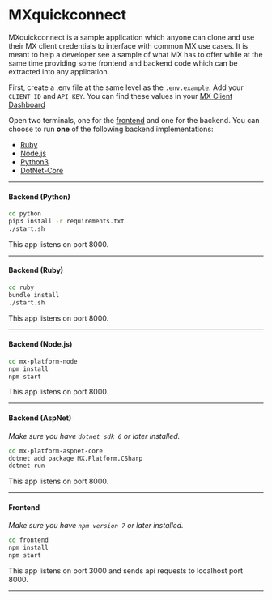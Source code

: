 # MXquickconnect

MXquickconnect is a sample application which anyone can clone and use their MX client credentials to interface with common MX use cases. It is meant to help a developer see a sample of what MX has to offer while at the same time providing some frontend and backend code which can be extracted into any application.

First, create a .env file at the same level as the `.env.example`. Add your `CLIENT_ID` and `API_KEY`. You can find these values in your [MX Client Dashboard](https://dashboard.mx.com)

Open two terminals, one for the [frontend](#frontend) and one for the backend. You can choose to run **one** of the following backend implementations:
* [Ruby](#backend-ruby)
* [Node.js](#backend-nodejs)
* [Python3](#backend-python)
* [DotNet-Core](#backend-aspnet)
---
#### Backend (Python)
```bash
cd python
pip3 install -r requirements.txt
./start.sh
```
This app listens on port 8000.

---
#### Backend (Ruby)

```bash
cd ruby
bundle install
./start.sh
```
This app listens on port 8000.

---
#### Backend (Node.js)
```bash
cd mx-platform-node
npm install
npm start
```
This app listens on port 8000.

---
#### Backend (AspNet)

_Make sure you have `dotnet sdk 6` or later installed._

```bash
cd mx-platform-aspnet-core
dotnet add package MX.Platform.CSharp
dotnet run
```
This app listens on port 8000.

---
#### Frontend

_Make sure you have `npm version 7` or later installed._

```bash
cd frontend
npm install
npm start
```
This app listens on port 3000 and sends api requests to localhost port 8000.

---
